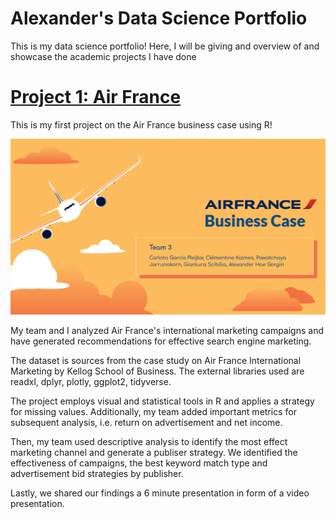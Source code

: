 # Alexander's Data Science Portfolio
This is my data science portfolio! Here, I will be giving and overview of and showcase the academic projects I have done


# [Project 1: Air France](https://github.com/Agorgin/Air-france-business-case)

This is my first project on the Air France business case using R!


![airfrance](https://github.com/Agorgin/Alexander_portfolio/blob/main/images/airfrance.png)


My team and I analyzed Air France's international marketing campaigns and have generated recommendations for effective search engine marketing.

The dataset is sources from the case study on Air France International Marketing by Kellog School of Business. The external libraries used are readxl, dplyr, plotly, ggplot2, tidyverse.

The project employs visual and statistical tools in R and applies a strategy for missing values. Additionally, my team added important metrics for subsequent analysis, i.e. return on advertisement and net income.

Then, my team used descriptive analysis to identify the most effect marketing channel and generate a publiser strategy. We identified the effectiveness of campaigns, the best keyword match type and advertisement bid strategies by publisher.

Lastly, we shared our findings a 6 minute presentation in form of a video presentation.

